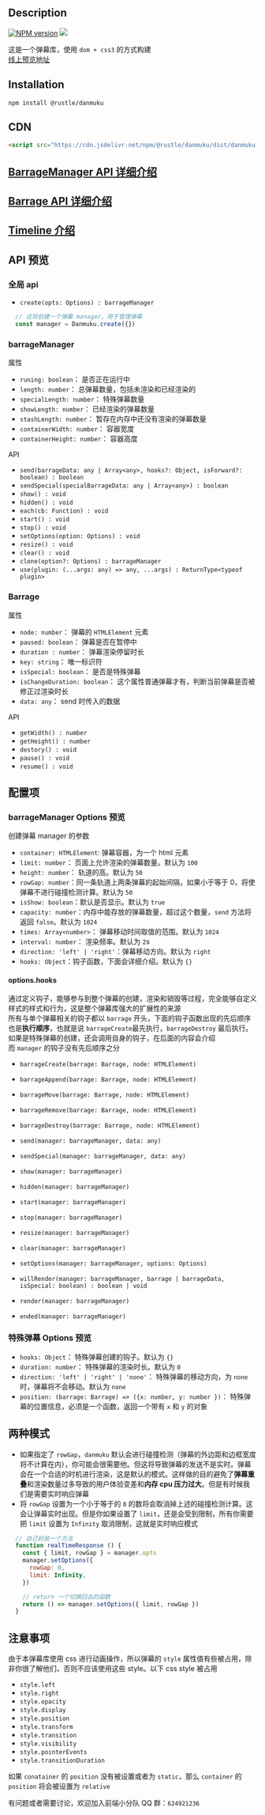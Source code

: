 ## Description
[![NPM version][npm-image]][npm-url]
[![](https://data.jsdelivr.com/v1/package/npm/@rustle/danmuku/badge)](https://www.jsdelivr.com/package/npm/@rustle/danmuku)

[npm-image]: https://img.shields.io/npm/v/@rustle/danmuku.svg?style=flat-square
[npm-url]: https://www.npmjs.com/package/@rustle/danmuku



这是一个弹幕库，使用 `dom + css3` 的方式构建<br>
[线上预览地址](https://imtaotao.github.io/danmuku)

## Installation
`npm install @rustle/danmuku`<br>

## CDN
```html
<script src="https://cdn.jsdelivr.net/npm/@rustle/danmuku/dist/danmuku.min.js"></script>
```

## [BarrageManager API 详细介绍](https://github.com/imtaotao/danmuku/blob/master/docs/manager-api.md)

## [Barrage API 详细介绍](https://github.com/imtaotao/danmuku/blob/master/docs/barrage-api.md)

## [Timeline 介绍](https://github.com/imtaotao/danmuku/blob/master/docs/timeline.md)

## API 预览
### 全局 api
  + `create(opts: Options) : barrageManager`

```js
  // 这将创建一个弹幕 manager，用于管理弹幕
  const manager = Danmuku.create({})
```

### barrageManager
属性
  + `runing: boolean`：  是否正在运行中
  + `length: number`：  总弹幕数量，包括未渲染和已经渲染的
  + `specialLength: number`： 特殊弹幕数量
  + `showLength: number`：  已经渲染的弹幕数量
  + `stashLength: number`： 暂存在内存中还没有渲染的弹幕数量
  + `containerWidth: number`：  容器宽度
  + `containerHeight: number`： 容器高度

API
  + `send(barrageData: any | Array<any>, hooks?: Object, isForward?: boolean) : boolean`
  + `sendSpecial(specialBarrageData: any | Array<any>) : boolean`
  + `show() : void`
  + `hidden() : void`
  + `each(cb: Function) : void`
  + `start() : void`
  + `stop() : void`
  + `setOptions(option: Options) : void`
  + `resize() : void`
  + `clear() : void`
  + `clone(option?: Options) : barrageManager`
  + `use(plugin: (...args: any) => any, ...args) : ReturnType<typeof plugin>`

### Barrage
属性
  + `node: number`： 弹幕的 `HTMLElement` 元素
  + `paused: boolean`：  弹幕是否在暂停中
  + `duration : number`：  弹幕渲染停留时长
  + `key: string`： 唯一标识符
  + `isSpecial: boolean`： 是否是特殊弹幕
  + `isChangeDuration: boolean`： 这个属性普通弹幕才有，判断当前弹幕是否被修正过渲染时长
  + `data: any`：  send 时传入的数据

API
  + `getWidth() : number`
  + `getHeight() : number`
  + `destory() : void`
  + `pause() : void`
  + `resume() : void`

## 配置项
### barrageManager Options 预览
创建弹幕 manager 的参数 
  + `container: HTMLElement`: 弹幕容器，为一个 html 元素
  + `limit: number`：  页面上允许渲染的弹幕数量。默认为 `100`
  + `height: number`：  轨道的高。默认为 `50`
  + `rowGap: number`：同一条轨道上两条弹幕的起始间隔，如果小于等于 0，将使弹幕不进行碰撞检测计算。默认为 `50`
  + `isShow: boolean`：默认是否显示。默认为 `true`
  + `capacity: number`：内存中能存放的弹幕数量，超过这个数量，`send` 方法将返回 `false`。默认为 `1024`
  + `times: Array<number>`： 弹幕移动时间取值的范围。默认为 `1024`
  + `interval: number`：  渲染频率。默认为 `2`s
  + `direction: 'left' | 'right'`：弹幕移动方向。默认为 `right`
  + `hooks: Object`：钩子函数，下面会详细介绍。默认为 `{}`

#### options.hooks
通过定义钩子，能够参与到整个弹幕的创建，渲染和销毁等过程，完全能够自定义样式的样式和行为，这是整个弹幕库强大的扩展性的来源<br>
所有与单个弹幕相关的钩子都以 `barrage` 开头，下面的钩子函数出现的先后顺序也是**执行顺序**，也就是说 `barrageCreate`最先执行，`barrageDestroy` 最后执行。如果是特殊弹幕的创建，还会调用自身的钩子，在后面的内容会介绍<br>
而 `manager` 的钩子没有先后顺序之分
  + `barrageCreate(barrage: Barrage, node: HTMLElement)`
  + `barrageAppend(barrage: Barrage, node: HTMLElement)`
  + `barrageMove(barrage: Barrage, node: HTMLElement)`
  + `barrageRemove(barrage: Barrage, node: HTMLElement)`
  + `barrageDestroy(barrage: Barrage, node: HTMLElement)`

  + `send(manager: barrageManager, data: any)`
  + `sendSpecial(manager: barrageManager, data: any)`
  + `show(manager: barrageManager)`
  + `hidden(manager: barrageManager)`
  + `start(manager: barrageManager)`
  + `stop(manager: barrageManager)`
  + `resize(manager: barrageManager)`
  + `clear(manager: barrageManager)`
  + `setOptions(manager: barrageManager, options: Options)`
  + `willRender(manager: barrageManager, barrage | barrageData, isSpecial: boolean) : boolean | void`
  + `render(manager: barrageManager)`
  + `ended(manager: barrageManager)`

### 特殊弹幕 Options 预览
  + `hooks: Object`： 特殊弹幕创建的钩子。默认为 `{}`
  + `duration: number`： 特殊弹幕的渲染时长。默认为 `0`
  + `direction: 'left' | 'right' | 'none'`： 特殊弹幕的移动方向，为 `none` 时，弹幕将不会移动。默认为 `none`
  + `position: (barrage: Barrage) => ({x: number, y: number })`：  特殊弹幕的位置信息，必须是一个函数，返回一个带有 `x` 和 `y` 的对象

## 两种模式
  + 如果指定了 `rowGap`，`danmuku` 默认会进行碰撞检测（弹幕的外边距和边框宽度将不计算在内），你可能会很需要他。但这将导致弹幕的发送不是实时。弹幕会在一个合适的时机进行渲染，这是默认的模式。这样做的目的避免了**弹幕重叠**和渲染数量过多导致的用户体验变差和**内存 cpu 压力过大**。但是有时候我们是需要实时响应弹幕
  + 将 `rowGap` 设置为一个小于等于的 `0` 的数将会取消掉上述的碰撞检测计算。这会让弹幕实时出现。但是你如果设置了 `limit`，还是会受到限制，所有你需要把 `limit` 设置为 `Infinity` 取消限制，这就是实时响应模式

```js
  // 自己封装一个方法
  function realTimeResponse () {
    const { limit, rowGap } = manager.opts
    manager.setOptions({
      rowGap: 0,
      limit: Infinity,
    })

    // return 一个切换回去的函数
    return () => manager.setOptions({ limit, rowGap })
  }
```

## 注意事项
由于本弹幕库使用 css 进行动画操作，所以弹幕的 `style` 属性值有些被占用，除非你很了解他们，否则不应该使用这些 style。以下 css style 被占用

  + `style.left`
  + `style.right`
  + `style.opacity`
  + `style.display`
  + `style.position`
  + `style.transform`
  + `style.transition`
  + `style.visibility`
  + `style.pointerEvents`
  + `style.transitionDuration`

如果 `conatainer` 的 `position` 没有被设置或者为 `static`，那么 `container` 的 `position` 将会被设置为 `relative`

有问题或者需要讨论，欢迎加入前端小分队 QQ 群：`624921236`
